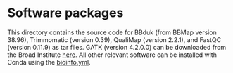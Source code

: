 # Software packages
This directory contains the source code for BBduk (from BBMap version 38.96), Trimmomatic (version 0.39), QualiMap (version 2.2.1), and FastQC (version 0.11.9) as tar files. GATK (version 4.2.0.0) can be downloaded from the Broad Institute [here](https://github.com/broadinstitute/gatk/releases/download/4.2.0.0/gatk-4.2.0.0.zip). All other relevant software can be installed with Conda using the [bioinfo.yml]().
